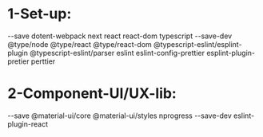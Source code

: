 
# 1-Set-up:
--save
	dotent-webpack
	next
	react
	react-dom
	typescript
--save-dev
	@type/node
	@type/react
	@type/react-dom
	@typescript-eslint/esplint-plugin
	@typescript-eslint/parser
	eslint
	eslint-config-prettier
	esplint-plugin-pretier
	perttier

# 2-Component-UI/UX-lib:
--save
	@material-ui/core
	@material-ui/styles
	nprogress
--save-dev
	eslint-plugin-react





